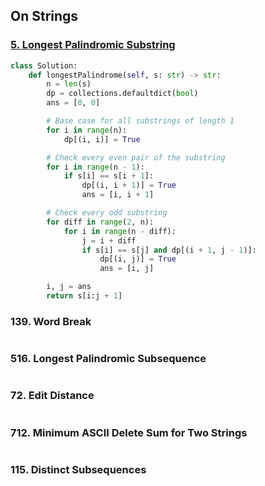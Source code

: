 ## On Strings

### [5. Longest Palindromic Substring](https://github.com/quananhle/Python/tree/main/Software%20Engineering%20Practicing/Concepts/Array%20and%20String/Longest%20Substring%20%7C%20Palindrome/5.%20Longest%20Palindromic%20Substring)

```Python
class Solution:
    def longestPalindrome(self, s: str) -> str:
        n = len(s)
        dp = collections.defaultdict(bool)
        ans = [0, 0]

        # Base case for all substrings of length 1
        for i in range(n):
            dp[(i, i)] = True

        # Check every even pair of the substring
        for i in range(n - 1):
            if s[i] == s[i + 1]:
                dp[(i, i + 1)] = True
                ans = [i, i + 1]

        # Check every odd substring
        for diff in range(2, n):
            for i in range(n - diff):
                j = i + diff
                if s[i] == s[j] and dp[(i + 1, j - 1)]:
                    dp[(i, j)] = True
                    ans = [i, j]

        i, j = ans
        return s[i:j + 1]
```

### 139. Word Break

```Python

```

### 516. Longest Palindromic Subsequence

```Python

```

### 72. Edit Distance

```Python

```

### 712. Minimum ASCII Delete Sum for Two Strings

```Python

```

### 115. Distinct Subsequences

```Python

```
